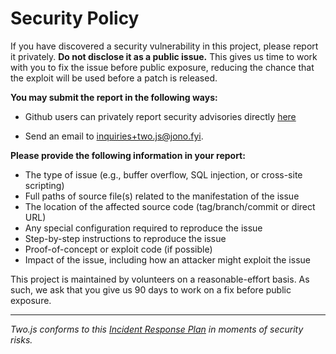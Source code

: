 # Security Policy

If you have discovered a security vulnerability in this project, please report it privately. **Do not disclose it as a public issue.** This gives us time to work with you to fix the issue before public exposure, reducing the chance that the exploit will be used before a patch is released.

**You may submit the report in the following ways:**

- Github users can privately report security advisories directly [here](https://github.com/jonobr1/two.js/security/advisories/new)

- Send an email to [inquiries+two.js@jono.fyi](mailto:inquiries+two.js@jono.fyi).

**Please provide the following information in your report:**

- The type of issue (e.g., buffer overflow, SQL injection, or cross-site scripting)
- Full paths of source file(s) related to the manifestation of the issue
- The location of the affected source code (tag/branch/commit or direct URL)
- Any special configuration required to reproduce the issue
- Step-by-step instructions to reproduce the issue
- Proof-of-concept or exploit code (if possible)
- Impact of the issue, including how an attacker might exploit the issue

This project is maintained by volunteers on a reasonable-effort basis. As such, we ask that you give us 90 days to work on a fix before public exposure.

---

_Two.js conforms to this [Incident Response Plan](https://two.js.org/incident-response-plan) in moments of security risks._